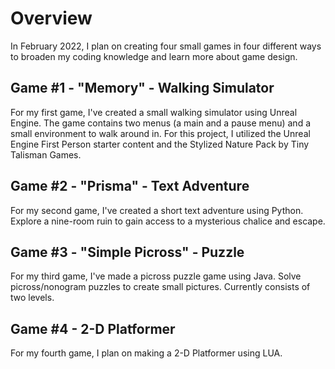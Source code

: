 # Overview
In February 2022, I plan on creating four small games in four different ways to broaden my coding knowledge and learn more about game design.

## Game #1 - "Memory" - Walking Simulator
For my first game, I've created a small walking simulator using Unreal Engine. The game contains two menus (a main and a pause menu) and a small environment to walk around in. For this project, I utilized the Unreal Engine First Person starter content and the Stylized Nature Pack by Tiny Talisman Games. 

## Game #2 - "Prisma" - Text Adventure
For my second game, I've created a short text adventure using Python. Explore a nine-room ruin to gain access to a mysterious chalice and escape.

## Game #3 - "Simple Picross" - Puzzle
For my third game, I've made a picross puzzle game using Java. Solve picross/nonogram puzzles to create small pictures. Currently consists of two levels.

## Game #4 - 2-D Platformer
For my fourth game, I plan on making a 2-D Platformer using LUA.
